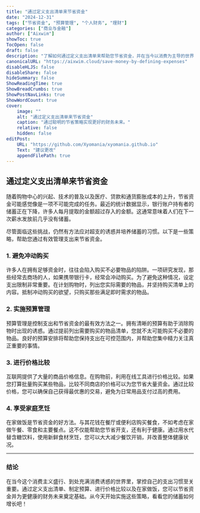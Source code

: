 ```yaml
---
title: "通过定义支出清单来节省资金"
date: "2024-12-31"
tags: ["节省资金", "预算管理", "个人财务", "理财"]
categories: ["商业与金融"]
author: ["Aixwim"]
showToc: true
TocOpen: false
draft: false
description: "了解如何通过定义支出清单来帮助您节省资金，并在当今以消费为主导的世界中做出更明智的购物决策。"
canonicalURL: "https://aixwim.cloud/save-money-by-defining-expenses"
disableHLJS: false
disableShare: false
hideSummary: false
ShowReadingTime: true
ShowBreadCrumbs: true
ShowPostNavLinks: true
ShowWordCount: true
cover:
    image: ""
    alt: "通过定义支出清单来节省资金"
    caption: "通过聪明的节省策略实现更好的财务未来。"
    relative: false
    hidden: false
editPost:
    URL: "https://github.com/Xyomania/xyomania.github.io"
    Text: "建议更改"
    appendFilePath: true
---
```


## 通过定义支出清单来节省资金

随着购物中心的兴起、技术的普及以及医疗、贷款和通货膨胀成本的上升，节省资金可能感觉像是一项不可能完成的任务。最近的统计数据显示，银行账户持有者的储蓄正在下降，许多人每月提取的金额超过存入的金额。这通常意味着人们在下一次薪水发放前几乎没有储蓄。

尽管面临这些挑战，仍然有方法应对超支的诱惑并培养储蓄的习惯。以下是一些策略，帮助您通过有效管理支出来节省资金。

### **1. 避免冲动购买**

许多人在拥有足够资金时，往往会陷入购买不必要物品的陷阱。一项研究发现，那些经常去商场的人，如果携带银行卡，经常会冲动购买。为了避免这种情况，设定支出限制非常重要。在计划购物时，列出您实际需要的物品，并坚持购买清单上的内容。抵制冲动购买的欲望，只购买那些满足即时需求的物品。

### **2. 实施预算管理**

预算管理是控制支出和节省资金的最有效方法之一。拥有清晰的预算有助于消除购物时出现的诱惑。通过提前列出需要购买的物品清单，您就不太可能购买不必要的物品。良好的预算安排将帮助您保持支出在可控范围内，并帮助您集中精力关注真正重要的事情。

### **3. 进行价格比较**

互联网提供了大量的商品价格信息。在购物前，利用在线工具进行价格比较。如果您打算批量购买某些物品，比较不同商店的价格可以为您节省大量资金。通过比较价格，您可以确保自己获得最优惠的交易，避免为日常用品支付过高的费用。

### **4. 享受家庭烹饪**

在家做饭是节省资金的好方法。与其花钱在餐厅或便利店购买餐食，不如考虑在家做午餐、零食和主要餐点。这不仅能帮助您节省开支，还有利于健康。通过用水代替含糖饮料，使用新鲜食材烹饪，您可以大大减少餐饮开销，并改善整体健康状况。

---

### **结论**

在当今这个消费主义盛行、到处充满消费诱惑的世界里，掌控自己的支出习惯至关重要。通过定义支出清单、制定预算、进行价格比较以及在家做饭，您可以节省资金并为更健康的财务未来奠定基础。从今天开始实施这些策略，看看您的储蓄如何增长吧！
